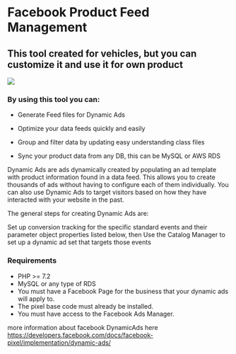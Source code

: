 # Facebook Product Feed Management

## This tool created for vehicles, but you can customize it and use it for own product

<img src="https://newsfeed.org/wp-content/uploads/Facebook-Dynamic-Product-Ads-1.png">

### By using this tool you can:

- Generate Feed files for Dynamic Ads

- Optimize your data feeds quickly and easily

- Group and filter data by updating easy understanding class files

- Sync your product data from any DB, this can be MySQL or AWS RDS

Dynamic Ads are ads dynamically created by populating an ad template with product information found in a data feed. This allows you to create thousands of ads without having to configure each of them individually. You can also use Dynamic Ads to target visitors based on how they have interacted with your website in the past.

The general steps for creating Dynamic Ads are:

Set up conversion tracking for the specific standard events and their parameter object properties listed below, then
Use the Catalog Manager to set up a dynamic ad set that targets those events


### Requirements
- PHP >= 7.2
- MySQL or any type of RDS
- You must have a Facebook Page for the business that your dynamic ads will apply to.
- The pixel base code must already be installed.
- You must have access to the Facebook Ads Manager.

more information about facebook DynamicAds here https://developers.facebook.com/docs/facebook-pixel/implementation/dynamic-ads/